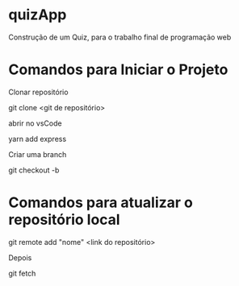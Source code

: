 # quizApp
Construção de um Quiz, para o trabalho final de programação web

# Comandos para Iniciar o Projeto

Clonar repositório

  git clone <git de repositório>

abrir no vsCode

  yarn add express

Criar uma branch

  git checkout -b <nome da branch>

# Comandos para atualizar o repositório local

  git remote add "nome" <link do repositório>

Depois

  git fetch <nome>
